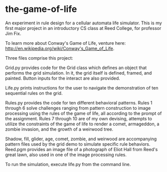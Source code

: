 the-game-of-life
================

An experiment in rule design for a cellular automata life simulator. This is my first major project in an introductory CS class at Reed College, for professor Jim Fix.

To learn more about Conway's Game of Life, venture here: http://en.wikipedia.org/wiki/Conway's_Game_of_Life.

Three files comprise this project:

Grid.py provides code for the Grid class which defines an object that performs the grid simulation. In it, the grid itself is defined, framed, and painted. Button inputs for the interact are also provided.

Life.py prints instructions for the user to navigate the demonstration of ten sequential rules on the grid.

Rules.py provides the code for ten different behavioral patterns. Rules 1 through 6 solve challenges ranging from pattern construction to image processing using the rules of the game of life, all according to the prompt of the assignment. Rules 7 through 10 are of my own devising, attempts to utilize the constraints of the game of life to render a comet, armageddon, a zombie invasion, and the growth of a weirwood tree.

Shadow, fill, glider, age, comet, zombie, and weirwood are accompanying pattern files used by the grid demo to simulate specific rule behaviors. Reed.pgm provides an image file of a photograph of Eliot Hall from Reed's great lawn, also used in one of the image processing rules.

To run the simulation, execute life.py from the command line.

